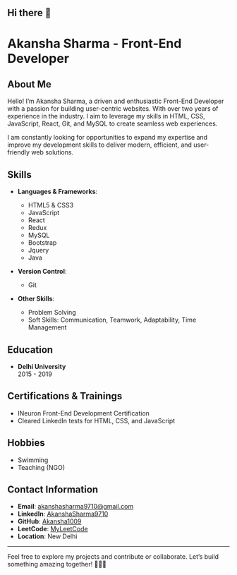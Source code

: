 ## Hi there 👋
# Akansha Sharma - Front-End Developer

## About Me

Hello! I’m Akansha Sharma, a driven and enthusiastic Front-End Developer with a passion for building user-centric websites. With over two years of experience in the industry. I aim to leverage my skills in HTML, CSS, JavaScript, React, Git, and MySQL to create seamless web experiences.

I am constantly looking for opportunities to expand my expertise and improve my development skills to deliver modern, efficient, and user-friendly web solutions.

## Skills

- **Languages & Frameworks**:  
  - HTML5 & CSS3
  - JavaScript
  - React
  - Redux
  - MySQL
  - Bootstrap
  - Jquery
  - Java

- **Version Control**:  
  - Git

- **Other Skills**:  
  - Problem Solving  
  - Soft Skills: Communication, Teamwork, Adaptability, Time Management

## Education

- **Delhi University**  
  2015 - 2019

## Certifications & Trainings

- INeuron Front-End Development Certification
- Cleared LinkedIn tests for HTML, CSS, and JavaScript

## Hobbies

- Swimming
- Teaching (NGO)

## Contact Information

- **Email**: [akanshasharma9710@gmail.com](mailto:akanshasharma9710@gmail.com)
- **LinkedIn**: [AkanshaSharma9710](https://www.linkedin.com/in/akanshasharma9710)
- **GitHub**: [Akansha1009](https://github.com/Akansha1009)
- **LeetCode**: [MyLeetCode](https://leetcode.com/MyLeetCode)
- **Location**: New Delhi

---

Feel free to explore my projects and contribute or collaborate. Let’s build something amazing together! 👩‍💻✨


<!--
**AKANSHA1009/AKANSHA1009** is a ✨ _special_ ✨ repository because its `README.md` (this file) appears on your GitHub profile.

Here are some ideas to get you started:

- 🔭 I’m currently working on ...
- 🌱 I’m currently learning ...
- 👯 I’m looking to collaborate on ...
- 🤔 I’m looking for help with ...
- 💬 Ask me about ...
- 📫 How to reach me: ...
- 😄 Pronouns: ...
- ⚡ Fun fact: ...
-->
